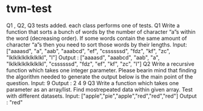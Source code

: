 # tvm-test
Q1 , Q2, Q3 tests added. each class performs one of tests.
Q1
Write a function that sorts a bunch of words by the number of character “a”s within the word (decreasing
order). If some words contain the same amount of character “a”s then you need to sort those words by their
lengths.
Input:
["aaaasd", "a", "aab", "aaabcd", "ef", "cssssssd", "fdz", "kf", "zc",
"lklklklklklklklkl", "l"]
Output :
["aaaasd", "aaabcd", "aab", "a", "lklklklklklklklkl", "cssssssd", "fdz",
"ef", "kf", "zc", "l"]
Q2
Write a recursive function which takes one integer parameter. Please bearin mind that finding the algorithm
needed to generate the output below is the main point of the question.
Input:
9
Output :
2
4
9
Q3
Write a function which takes one parameter as an array/list. Find mostrepeated data within given array. Test
with different datasets.
Input:
["apple","pie","apple","red","red","red"]
Output :
"red"
